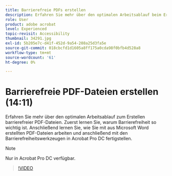 ```yaml
---
title: Barrierefreie PDFs erstellen
description: Erfahren Sie mehr über den optimalen Arbeitsablauf beim Erstellen barrierefreier PDF-Dateien
role: User
product: adobe acrobat
level: Experienced
topic-revisit: Accessibility
thumbnail: 34291.jpg
exl-id: 5b205e7c-d41f-452d-9a54-208a25d3fa5e
source-git-commit: 018cbcfd1d1605a8ff175a0cda98f0bfb4d528a8
workflow-type: tm+mt
source-wordcount: '61'
ht-degree: 0%

---
```


# Barrierefreie PDF-Dateien erstellen (14:11)

Erfahren Sie mehr über den optimalen Arbeitsablauf zum Erstellen barrierefreier PDF-Dateien. Zuerst lernen Sie, warum Barrierefreiheit so wichtig ist. Anschließend lernen Sie, wie Sie mit aus Microsoft Word erstellten PDF-Dateien arbeiten und anschließend mit den Barrierefreiheitswerkzeugen in Acrobat Pro DC fertigstellen.

>[!NOTE]
>
>Nur in Acrobat Pro DC verfügbar.

>[!VIDEO](https://video.tv.adobe.com/v/34291)

